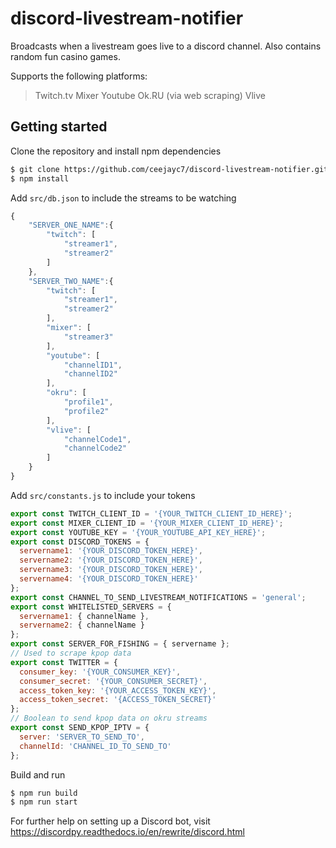 ﻿# discord-livestream-notifier

Broadcasts when a livestream goes live to a discord channel. Also contains random fun casino games.

Supports the following platforms:

> Twitch.tv
> Mixer
> Youtube
> Ok.RU (via web scraping)
> Vlive

## Getting started

Clone the repository and install npm dependencies

```bash
$ git clone https://github.com/ceejayc7/discord-livestream-notifier.git
$ npm install
```

Add `src/db.json` to include the streams to be watching

```js
{
    "SERVER_ONE_NAME":{
        "twitch": [
            "streamer1",
            "streamer2"
        ]
    },
    "SERVER_TWO_NAME":{
        "twitch": [
            "streamer1",
            "streamer2"
        ],
        "mixer": [
            "streamer3"
        ],
        "youtube": [
            "channelID1",
            "channelID2"
        ],
        "okru": [
            "profile1",
            "profile2"
        ],
        "vlive": [
            "channelCode1",
            "channelCode2"
        ]
    }
}
```

Add `src/constants.js` to include your tokens

```js
export const TWITCH_CLIENT_ID = '{YOUR_TWITCH_CLIENT_ID_HERE}';
export const MIXER_CLIENT_ID = '{YOUR_MIXER_CLIENT_ID_HERE}';
export const YOUTUBE_KEY = '{YOUR_YOUTUBE_API_KEY_HERE}';
export const DISCORD_TOKENS = {
  servername1: '{YOUR_DISCORD_TOKEN_HERE}',
  servername2: '{YOUR_DISCORD_TOKEN_HERE}',
  servername3: '{YOUR_DISCORD_TOKEN_HERE}',
  servername4: '{YOUR_DISCORD_TOKEN_HERE}'
};
export const CHANNEL_TO_SEND_LIVESTREAM_NOTIFICATIONS = 'general';
export const WHITELISTED_SERVERS = {
  servername1: { channelName },
  servername2: { channelName }
};
export const SERVER_FOR_FISHING = { servername };
// Used to scrape kpop data
export const TWITTER = {
  consumer_key: '{YOUR_CONSUMER_KEY}',
  consumer_secret: '{YOUR_CONSUMER_SECRET}',
  access_token_key: '{YOUR_ACCESS_TOKEN_KEY}',
  access_token_secret: '{ACCESS_TOKEN_SECRET}'
};
// Boolean to send kpop data on okru streams
export const SEND_KPOP_IPTV = {
  server: 'SERVER_TO_SEND_TO',
  channelId: 'CHANNEL_ID_TO_SEND_TO'
};
```

Build and run

```bash
$ npm run build
$ npm run start
```

For further help on setting up a Discord bot, visit https://discordpy.readthedocs.io/en/rewrite/discord.html
